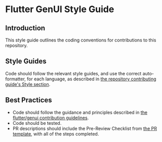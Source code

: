 # Flutter GenUI Style Guide

## Introduction

This style guide outlines the coding conventions for contributions to this repository.

## Style Guides

Code should follow the relevant style guides, and use the correct
auto-formatter, for each language, as described in
[the repository contributing guide's Style section](https://github.com/flutter/genui/blob/main/CONTRIBUTING.md#style-and-other).

## Best Practices

- Code should follow the guidance and principles described in
  [the flutter/genui contribution guidelines](https://github.com/flutter/genui/blob/main/doc/CONTRIBUTING.md#Guidelines).
- Code should be tested.
- PR descriptions should include the Pre-Review Checklist from
  [the PR template](https://github.com/flutter/genui/blob/main/.github/PULL_REQUEST_TEMPLATE.md),
  with all of the steps completed.
